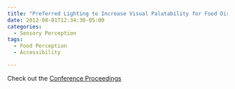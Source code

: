 ```yaml
---
title: "Preferred Lighting to Increase Visual Palatability for Food Dishes for the Elderly"
date: 2012-08-01T12:34:30-05:00
categories:
  - Sensory Perception
tags:
  - Food Perception
  - Accessibility

---
```



Check out the [Conference Proceedings][URL] 

[URL]:  https://www.ifhe.org/